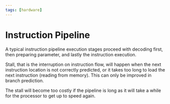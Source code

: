 ```yaml
---
tags: [hardware]
---
```


# Instruction Pipeline

A typical instruction pipeline execution stages proceed with decoding first,
then preparing parameter, and lastly the instruction execution.

Stall, that is the interruption on instruction flow, will happen when the next
instruction location is not correctly predicted, or it takes too long to load
the next instruction (reading from memory). This can only be improved in branch
prediction.

The stall will become too costly if the pipeline is long as it will take a while
for the processor to get up to speed again.

